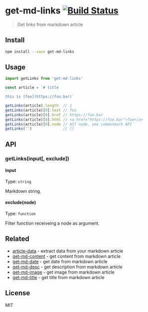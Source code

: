 # get-md-links [![Build Status][travis-image]][travis-url]

> Get links from markdown article

## Install

```sh
npm install --save get-md-links
```

## Usage

```js
import getLinks from 'get-md-links'

const article = `# title

this is [foo](https://foo.bar)`

getLinks(article).length  // 1
getLinks(article)[0].text // foo
getLinks(article)[0].href // https://foo.bar
getLinks(article)[0].html // <a href="https://foo.bar">foo</a>
getLinks(article)[0].node // AST node, see commonmark API
getLinks('')              // []
```

## API

### getLinks(input[, exclude])

#### input

Type: `string`

Markdown string.

#### exclude(node)

Type: `function`

Filter function receiveing a node as argument.

## Related

* [article-data][article-data] - extract data from your markdown article
* [get-md-content][get-md-content] - get content from markdown article
* [get-md-date][get-md-date] - get date from markdown article
* [get-md-desc][get-md-desc] - get description from markdown article
* [get-md-image][get-md-image] - get image from markdown article
* [get-md-title][get-md-title] - get title from markdown article

## License

MIT

[travis-url]: https://travis-ci.org/andrepolischuk/get-md-links
[travis-image]: https://travis-ci.org/andrepolischuk/get-md-links.svg?branch=master

[article-data]: https://github.com/iamstarkov/article-data
[get-md-content]: https://github.com/iamstarkov/get-md-content
[get-md-date]: https://github.com/iamstarkov/get-md-date
[get-md-desc]: https://github.com/iamstarkov/get-md-desc
[get-md-image]: https://github.com/iamstarkov/get-md-image
[get-md-title]: https://github.com/iamstarkov/get-md-title
